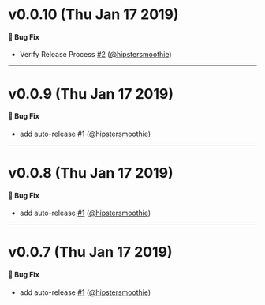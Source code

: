 # v0.0.10 (Thu Jan 17 2019)

#### 🐛  Bug Fix

- Verify Release Process [#2](https://github.com/intuit/judo/pull/2) ([@hipstersmoothie](https://github.com/hipstersmoothie))

---

# v0.0.9 (Thu Jan 17 2019)

#### 🐛  Bug Fix

- add auto-release [#1](https://github.com/intuit/judo/pull/1) ([@hipstersmoothie](https://github.com/hipstersmoothie))

---

# v0.0.8 (Thu Jan 17 2019)

#### 🐛  Bug Fix

- add auto-release [#1](https://github.com/intuit/judo/pull/1) ([@hipstersmoothie](https://github.com/hipstersmoothie))

---

# v0.0.7 (Thu Jan 17 2019)

#### 🐛  Bug Fix

- add auto-release [#1](https://github.com/intuit/judo/pull/1) ([@hipstersmoothie](https://github.com/hipstersmoothie))